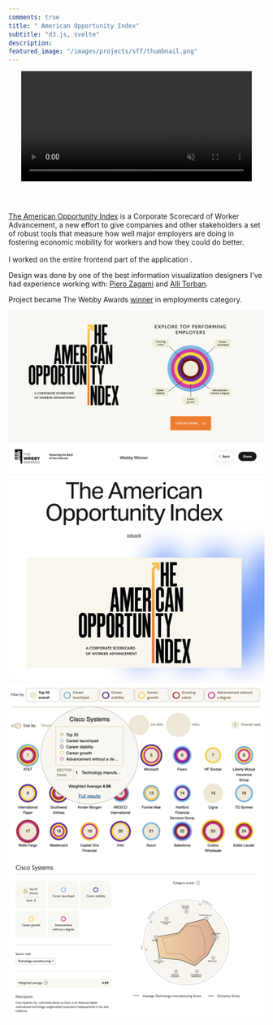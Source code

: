 ```yaml
---
comments: true
title: " American Opportunity Index"
subtitle: "d3.js, svelte"
description:
featured_image: "/images/projects/sff/thumbnail.png"
---
```


<!-- Add video view -->
 <div style="margin-bottom:60px;overflow:hidden;width:100%;display:flex;justify-content:center">
<video style="width:90%;margin-top:-10px;" autoplay loop muted playsinline  >
  <source src="/images/projects/sff/sff.mp4" type="video/mp4">
</video>

</div>




[The American Opportunity Index](https://americanopportunityindex.com/) is a Corporate Scorecard of Worker Advancement, a new effort to give companies and other stakeholders a set of robust tools that measure how well major employers are doing in fostering economic mobility for workers and how they could do better.
<br/><br/>
I worked on the entire frontend part of the application .

Design was done by one of the best information visualization designers I've had experience working with: [Piero Zagami](https://www.linkedin.com/in/pierozagami/) and [Alli Torban](https://www.linkedin.com/in/allisontorban/).

Project became The Webby Awards [winner](https://winners.webbyawards.com/2023/websites-and-mobile-sites/general-websites-and-mobile-sites/employment/249474/the-american-opportunity-index) in employments category. 




<div class="gallery" data-columns="3">
	<img src="/images/projects/sff/1.png">
	<img src="/images/projects/sff/2.png">
	<img src="/images/projects/sff/3.png">
    <img src="/images/projects/sff/4.png">
  
</div>
